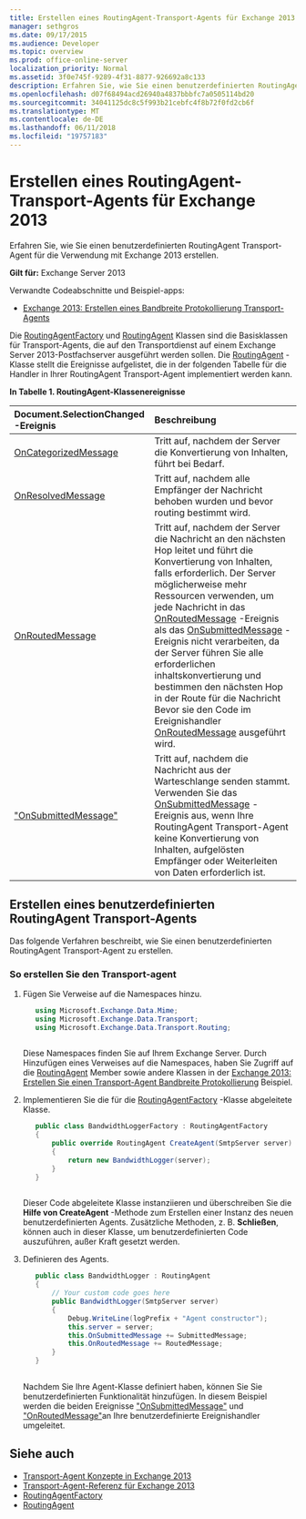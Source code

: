 ```yaml
---
title: Erstellen eines RoutingAgent-Transport-Agents für Exchange 2013
manager: sethgros
ms.date: 09/17/2015
ms.audience: Developer
ms.topic: overview
ms.prod: office-online-server
localization_priority: Normal
ms.assetid: 3f0e745f-9289-4f31-8877-926692a8c133
description: Erfahren Sie, wie Sie einen benutzerdefinierten RoutingAgent Transport-Agent für die Verwendung mit Exchange 2013 erstellen.
ms.openlocfilehash: d07f68494acd26940a4837bbbfc7a0505114bd20
ms.sourcegitcommit: 34041125dc8c5f993b21cebfc4f8b72f0fd2cb6f
ms.translationtype: MT
ms.contentlocale: de-DE
ms.lasthandoff: 06/11/2018
ms.locfileid: "19757183"
---
```

# <a name="create-a-routingagent-transport-agent-for-exchange-2013"></a>Erstellen eines RoutingAgent-Transport-Agents für Exchange 2013

Erfahren Sie, wie Sie einen benutzerdefinierten RoutingAgent Transport-Agent für die Verwendung mit Exchange 2013 erstellen.
  
**Gilt für:** Exchange Server 2013
  
Verwandte Codeabschnitte und Beispiel-apps:

- [Exchange 2013: Erstellen eines Bandbreite Protokollierung Transport-Agents](http://code.msdn.microsoft.com/Exchange/Exchange-2013-Build-a-d61a4aaa)
  
Die [RoutingAgentFactory](https://msdn.microsoft.com/library/Microsoft.Exchange.Data.Transport.Routing.RoutingAgentFactory.aspx) und [RoutingAgent](https://msdn.microsoft.com/library/Microsoft.Exchange.Data.Transport.Routing.RoutingAgent.aspx) Klassen sind die Basisklassen für Transport-Agents, die auf den Transportdienst auf einem Exchange Server 2013-Postfachserver ausgeführt werden sollen. Die [RoutingAgent](https://msdn.microsoft.com/library/Microsoft.Exchange.Data.Transport.Routing.RoutingAgent.aspx) -Klasse stellt die Ereignisse aufgelistet, die in der folgenden Tabelle für die Handler in Ihrer RoutingAgent Transport-Agent implementiert werden kann. 
  
**In Tabelle 1. RoutingAgent-Klassenereignisse**

|Document.SelectionChanged **-Ereignis**|**Beschreibung**|
|:-----|:-----|
|[OnCategorizedMessage](https://msdn.microsoft.com/library/Microsoft.Exchange.Data.Transport.Routing.RoutingAgent.OnCategorizedMessage.aspx) <br/> |Tritt auf, nachdem der Server die Konvertierung von Inhalten, führt bei Bedarf.  <br/> |
|[OnResolvedMessage](https://msdn.microsoft.com/library/Microsoft.Exchange.Data.Transport.Routing.RoutingAgent.OnResolvedMessage.aspx) <br/> |Tritt auf, nachdem alle Empfänger der Nachricht behoben wurden und bevor routing bestimmt wird.  <br/> |
|[OnRoutedMessage](https://msdn.microsoft.com/library/Microsoft.Exchange.Data.Transport.Routing.RoutingAgent.OnRoutedMessage.aspx) <br/> |Tritt auf, nachdem der Server die Nachricht an den nächsten Hop leitet und führt die Konvertierung von Inhalten, falls erforderlich. Der Server möglicherweise mehr Ressourcen verwenden, um jede Nachricht in das [OnRoutedMessage](https://msdn.microsoft.com/library/Microsoft.Exchange.Data.Transport.Routing.RoutingAgent.OnRoutedMessage.aspx) -Ereignis als das [OnSubmittedMessage](https://msdn.microsoft.com/library/Microsoft.Exchange.Data.Transport.Routing.RoutingAgent.OnSubmittedMessage.aspx) -Ereignis nicht verarbeiten, da der Server führen Sie alle erforderlichen inhaltskonvertierung und bestimmen den nächsten Hop in der Route für die Nachricht Bevor sie den Code im Ereignishandler [OnRoutedMessage](https://msdn.microsoft.com/library/Microsoft.Exchange.Data.Transport.Routing.RoutingAgent.OnRoutedMessage.aspx) ausgeführt wird.  <br/> |
|["OnSubmittedMessage"](https://msdn.microsoft.com/library/Microsoft.Exchange.Data.Transport.Routing.RoutingAgent.OnSubmittedMessage.aspx) <br/> |Tritt auf, nachdem die Nachricht aus der Warteschlange senden stammt. Verwenden Sie das [OnSubmittedMessage](https://msdn.microsoft.com/library/Microsoft.Exchange.Data.Transport.Routing.RoutingAgent.OnSubmittedMessage.aspx) -Ereignis aus, wenn Ihre RoutingAgent Transport-Agent keine Konvertierung von Inhalten, aufgelösten Empfänger oder Weiterleiten von Daten erforderlich ist.  <br/> |
   
## <a name="creating-a-custom-routingagent-transport-agent"></a>Erstellen eines benutzerdefinierten RoutingAgent Transport-Agents

Das folgende Verfahren beschreibt, wie Sie einen benutzerdefinierten RoutingAgent Transport-Agent zu erstellen. 
  
### <a name="to-create-the-transport-agent"></a>So erstellen Sie den Transport-agent

1. Fügen Sie Verweise auf die Namespaces hinzu.
    
   ```cs
      using Microsoft.Exchange.Data.Mime;
      using Microsoft.Exchange.Data.Transport;
      using Microsoft.Exchange.Data.Transport.Routing;
  
   ```

   Diese Namespaces finden Sie auf Ihrem Exchange Server. Durch Hinzufügen eines Verweises auf die Namespaces, haben Sie Zugriff auf die [RoutingAgent](https://msdn.microsoft.com/library/Microsoft.Exchange.Data.Transport.Routing.RoutingAgent.aspx) Member sowie andere Klassen in der [Exchange 2013: Erstellen Sie einen Transport-Agent Bandbreite Protokollierung](http://code.msdn.microsoft.com/Exchange/Exchange-2013-Build-a-d61a4aaa) Beispiel. 
    
2. Implementieren Sie die für die [RoutingAgentFactory](https://msdn.microsoft.com/library/Microsoft.Exchange.Data.Transport.Routing.RoutingAgentFactory.aspx) -Klasse abgeleitete Klasse. 
    
   ```cs
      public class BandwidthLoggerFactory : RoutingAgentFactory
      {
          public override RoutingAgent CreateAgent(SmtpServer server)
          {
              return new BandwidthLogger(server);
          }
      }
  
   ```

   Dieser Code abgeleitete Klasse instanziieren und überschreiben Sie die **Hilfe von CreateAgent** -Methode zum Erstellen einer Instanz des neuen benutzerdefinierten Agents. Zusätzliche Methoden, z. B. **Schließen**, können auch in dieser Klasse, um benutzerdefinierten Code auszuführen, außer Kraft gesetzt werden. 
    
3. Definieren des Agents.
    
   ```cs
      public class BandwidthLogger : RoutingAgent
      {
          // Your custom code goes here
          public BandwidthLogger(SmtpServer server)
          {
              Debug.WriteLine(logPrefix + "Agent constructor");
              this.server = server;
              this.OnSubmittedMessage += SubmittedMessage;
              this.OnRoutedMessage += RoutedMessage;
          }
      }
  
   ```

   Nachdem Sie Ihre Agent-Klasse definiert haben, können Sie Sie benutzerdefinierten Funktionalität hinzufügen. In diesem Beispiel werden die beiden Ereignisse ["OnSubmittedMessage"](https://msdn.microsoft.com/library/Microsoft.Exchange.Data.Transport.Routing.RoutingAgent.OnSubmittedMessage.aspx) und ["OnRoutedMessage"](https://msdn.microsoft.com/library/Microsoft.Exchange.Data.Transport.Routing.RoutingAgent.OnRoutedMessage.aspx)an Ihre benutzerdefinierte Ereignishandler umgeleitet. 
    
## <a name="see-also"></a>Siehe auch

- [Transport-Agent Konzepte in Exchange 2013](transport-agent-concepts-in-exchange-2013.md)    
- [Transport-Agent-Referenz für Exchange 2013](transport-agent-reference-for-exchange-2013.md)    
- [RoutingAgentFactory](https://msdn.microsoft.com/library/Microsoft.Exchange.Data.Transport.Routing.RoutingAgentFactory.aspx)    
- [RoutingAgent](https://msdn.microsoft.com/library/Microsoft.Exchange.Data.Transport.Routing.RoutingAgent.aspx)
    


